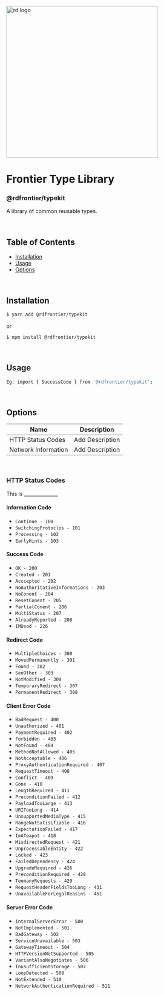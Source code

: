 
<div align="left">
  <br/>
  <a href="https://www.realdecoy.com/jamaica/" title="REALDECOY">
    <img width=400px src="https://www.realdecoy.com/wp-content/uploads/2019/02/Realdecoy-logo-transparent.png" alt="rd logo">
  </a>
  <br/>
</div>

# Frontier Type Library

### @rdfrontier/typekit
A library of common reusable types. 


&nbsp;
&nbsp;
&nbsp;
<!-- custom-toc -->
## Table of Contents

* [Installation](#install)
* [Usage](#usage)
* [Options](#options)
<!-- custom-tocstop -->

&nbsp;
&nbsp;
&nbsp;
&nbsp;

## Installation

```sh
$ yarn add @rdfrontier/typekit
```

or 

```sh
$ npm install @rdfrontier/typekit
```

&nbsp;
&nbsp;

## Usage

```sh
Eg: import { SuccessCode } from '@rdfrontier/typekit';
```


&nbsp;
&nbsp;

## Options

| Name | Description  | 
| --- | ------------- | 
| HTTP Status Codes     | Add Description                                        |
| Network Information   | Add Description                                        |

&nbsp;
&nbsp;

###  HTTP Status Codes
This is ______________

#### Information Code 
* `Continue - 100`
* `SwitchingProtoclos - 101`
* `Processing - 102`
* `EarlyHints - 103 `

#### Success Code 
* `OK - 200`
* `Created - 201`
* `Acccepted - 202`
* `NoAuthoritativeInformations - 203`
* `NoConent - 204`
* `ResetConent - 205`
* `PartialConent - 206`
* `MultiStatus - 207`
* `AlreadyReported - 208`
* `IMUsed - 226`

#### Redirect Code 
* `MultipleChoices - 300`
* `MovedPermanently - 301`
* `Found - 302`
* `SeeOther - 303`
* `NotModified - 304`
* `TemporaryRedirect - 307`
* `PermanentRedirect - 308`

#### Client Error Code 
* `BadRequest - 400`
* `Unauthorized - 401`
* `PaymentRequired - 402`
* `Forbidden - 403`
* `NotFound - 404`
* `MethodNotAllowed - 405`
* `NotAcceptable - 406`
* `ProxyAuthenticationRequired - 407`
* `RequestTimeout - 408`
* `Conflict - 409`
* `Gone - 410`
* `LengthRequired - 411`
* `PreconditionFailed - 412`
* `PayloadTooLarge - 413`
* `URITooLong - 414`
* `UnsupportedMediaType - 415`
* `RangeNotSatisifiable - 416`
* `ExpectationFailed - 417`
* `ImATeapot - 418`
* `MisdirectedRequest - 421`
* `UnprocessableEntity - 422`
* `Locked - 423`
* `FailedDependency - 424`
* `UpgradeRequired - 426`
* `PreconditionRequired - 428`
* `ToomanyRequests - 429`
* `RequestHeaderFieldsTooLong - 431`
* `UnavailableForLegalReasins - 451`

#### Server Error Code
* `InternalServerError - 500`
* `NotImplemented - 501`
* `BadGateway - 502`
* `ServiceUnavailable - 503`
* `GatewayTimeout - 504`
* `HTTPVersionNotSupported - 505`
* `VariantAlsoNegotiates - 506`
* `InusufficientStorage - 507`
* `LoopDetected - 508`
* `NotExtended - 510`
* `NetworkAuthenticationRequired - 511`